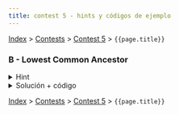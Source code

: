 ```yaml
---
title: contest 5 - hints y códigos de ejemplo
---
```


[Index](../index) > [Contests](../contests) > [Contest 5](../contests#contest-5) > ```{{page.title}}```


### B - Lowest Common Ancestor
<details> 
  <summary>Hint</summary>
  Problema "hello world" de LCA. Si te complicas implementádolo por primera vez, en los apuntes hay implementaciones de ejemplo, aunque recomiendo la primera vez entender bien la estructura en vez de hacer copy paste ciegamente.
</details>
<details>
  <summary>Solución + código</summary>
  <a href="https://github.com/PabloMessina/Competitive-Programming-Material/blob/master/Solved%20problems/SPOJ/LCA_LowestCommonAncestor.cpp">Código de ejemplo</a>
</details>


<!-- <details> 
  <summary>Hint</summary>   
</details>
<details> 
  <summary>Solución + código</summary>
  <a href="">Código de ejemplo</a>
</details> -->

[Index](../index) > [Contests](../contests) > [Contest 5](../contests#contest-5) > ```{{page.title}}```
